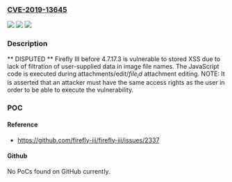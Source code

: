 ### [CVE-2019-13645](https://cve.mitre.org/cgi-bin/cvename.cgi?name=CVE-2019-13645)
![](https://img.shields.io/static/v1?label=Product&message=n%2Fa&color=blue)
![](https://img.shields.io/static/v1?label=Version&message=n%2Fa&color=blue)
![](https://img.shields.io/static/v1?label=Vulnerability&message=n%2Fa&color=brighgreen)

### Description

** DISPUTED ** Firefly III before 4.7.17.3 is vulnerable to stored XSS due to lack of filtration of user-supplied data in image file names. The JavaScript code is executed during attachments/edit/$file_id$ attachment editing. NOTE: It is asserted that an attacker must have the same access rights as the user in order to be able to execute the vulnerability.

### POC

#### Reference
- https://github.com/firefly-iii/firefly-iii/issues/2337

#### Github
No PoCs found on GitHub currently.

